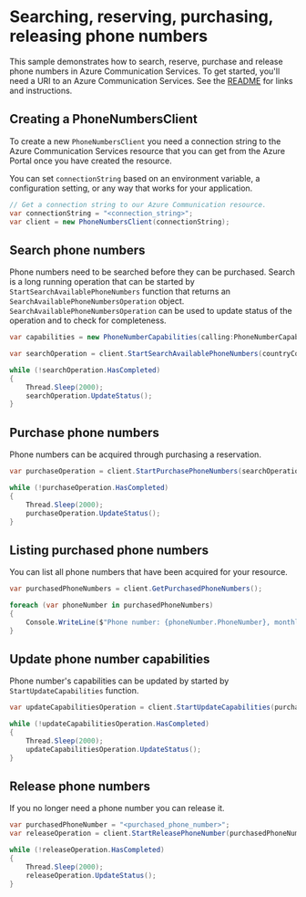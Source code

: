 # Searching, reserving, purchasing, releasing phone numbers

This sample demonstrates how to search, reserve, purchase and release phone numbers in Azure Communication Services.
To get started, you'll need a URI to an Azure Communication Services. See the [README](https://github.com/Azure/azure-sdk-for-net/blob/main/sdk/communication/Azure.Communication.PhoneNumbers/README.md) for links and instructions.

## Creating a PhoneNumbersClient

To create a new `PhoneNumbersClient` you need a connection string to the Azure Communication Services resource that you can get from the Azure Portal once you have created the resource.

You can set `connectionString` based on an environment variable, a configuration setting, or any way that works for your application.

```C# Snippet:CreatePhoneNumbersClient
// Get a connection string to our Azure Communication resource.
var connectionString = "<connection_string>";
var client = new PhoneNumbersClient(connectionString);
```

## Search phone numbers

Phone numbers need to be searched before they can be purchased. Search is a long running operation that can be started by `StartSearchAvailablePhoneNumbers` function that returns an `SearchAvailablePhoneNumbersOperation` object. `SearchAvailablePhoneNumbersOperation` can be used to update status of the operation and to check for completeness.

```C# Snippet:SearchPhoneNumbers
var capabilities = new PhoneNumberCapabilities(calling:PhoneNumberCapabilityType.None, sms:PhoneNumberCapabilityType.Outbound);

var searchOperation = client.StartSearchAvailablePhoneNumbers(countryCode, PhoneNumberType.TollFree, PhoneNumberAssignmentType.Application, capabilities);

while (!searchOperation.HasCompleted)
{
    Thread.Sleep(2000);
    searchOperation.UpdateStatus();
}
```

## Purchase phone numbers

Phone numbers can be acquired through purchasing a reservation.

```C# Snippet:StartPurchaseSearch
var purchaseOperation = client.StartPurchasePhoneNumbers(searchOperation.Value.SearchId);

while (!purchaseOperation.HasCompleted)
{
    Thread.Sleep(2000);
    purchaseOperation.UpdateStatus();
}
```

## Listing purchased phone numbers

You can list all phone numbers that have been acquired for your resource.

```C# Snippet:GetPurchasedPhoneNumbers
var purchasedPhoneNumbers = client.GetPurchasedPhoneNumbers();

foreach (var phoneNumber in purchasedPhoneNumbers)
{
    Console.WriteLine($"Phone number: {phoneNumber.PhoneNumber}, monthly cost: {phoneNumber.Cost}");
}
```

## Update phone number capabilities

Phone number's capabilities can be updated by started by `StartUpdateCapabilities` function.

```C# Snippet:UpdateCapabilitiesNumbers
var updateCapabilitiesOperation = client.StartUpdateCapabilities(purchasedPhoneNumber, calling:PhoneNumberCapabilityType.Outbound, sms:PhoneNumberCapabilityType.InboundOutbound);

while (!updateCapabilitiesOperation.HasCompleted)
{
    Thread.Sleep(2000);
    updateCapabilitiesOperation.UpdateStatus();
}
```

## Release phone numbers

If you no longer need a phone number you can release it.

```C# Snippet:ReleasePhoneNumbers
var purchasedPhoneNumber = "<purchased_phone_number>";
var releaseOperation = client.StartReleasePhoneNumber(purchasedPhoneNumber);

while (!releaseOperation.HasCompleted)
{
    Thread.Sleep(2000);
    releaseOperation.UpdateStatus();
}
```